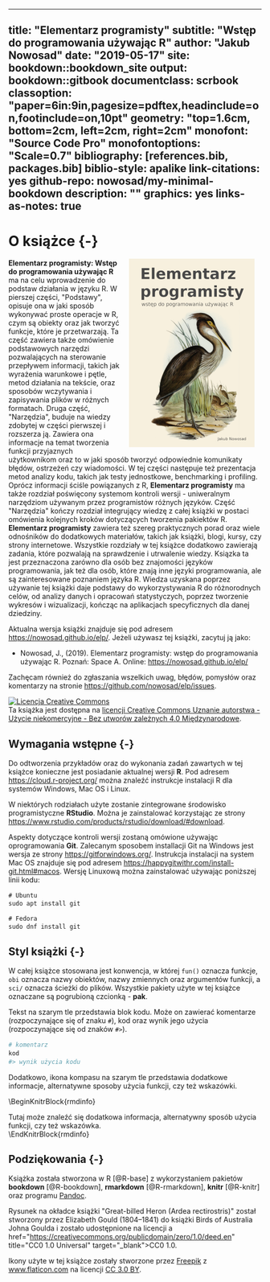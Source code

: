 
--- 
title: "Elementarz programisty"
subtitle: "Wstęp do programowania używając R"
author: "Jakub Nowosad"
date: "2019-05-17"
site: bookdown::bookdown_site
output: bookdown::gitbook
documentclass: scrbook
classoption: "paper=6in:9in,pagesize=pdftex,headinclude=on,footinclude=on,10pt"
geometry: "top=1.6cm, bottom=2cm, left=2cm, right=2cm"
monofont: "Source Code Pro"
monofontoptions: "Scale=0.7"
bibliography: [references.bib, packages.bib]
biblio-style: apalike
link-citations: yes
github-repo: nowosad/my-minimal-bookdown
description: ""
graphics: yes
links-as-notes: true
---



# O książce {-}

<a href="http://nowosad.github.io/elp/"><img src="cover/cover.png" width="250" height="375" alt="Cover image" align="right" style="margin: 0 1em 0 1em" /></a> 

**Elementarz programisty: Wstęp do programowania używając R** ma na celu wprowadzenie do podstaw działania w języku R. 
W pierszej części, "Podstawy", opisuje ona w jaki sposób wykonywać proste operacje w R, czym są obiekty oraz jak tworzyć funkcje, które je przetwarzają.
Ta część zawiera także omówienie podstawowych narzędzi pozwalających na sterowanie przepływem informacji, takich jak wyrażenia warunkowe i pętle, metod działania na tekście, oraz sposobów wczytywania i zapisywania plików w różnych formatach.
Druga część, "Narzędzia", buduje na wiedzy zdobytej w części pierwszej i rozszerza ją.
Zawiera ona informacje na temat tworzenia funkcji przyjaznych użytkownikom oraz to w jaki sposób tworzyć odpowiednie komunikaty błędów, ostrzeżeń czy wiadomości.
W tej części następuje też prezentacja metod analizy kodu, takich jak testy jednostkowe, benchmarking i profiling.
Oprócz informacji ściśle powiązanych z R, **Elementarz programisty** ma także rozdział poświęcony systemom kontroli wersji - uniweralnym narzędziom używanym przez programistów różnych języków.
Część "Narzędzia" kończy rozdział integrujący wiedzę z całej książki w postaci omówienia kolejnych kroków dotyczących tworzenia pakiektów R.
**Elementarz programisty** zawiera też szereg praktycznych porad oraz wiele odnośników do dodatkowych materiałów, takich jak książki, blogi, kursy, czy strony internetowe.
Wszystkie rozdziały w tej książce dodatkowo zawierają zadania, które pozwalają na sprawdzenie i utrwalenie wiedzy.
Ksiązka ta jest przeznaczona zarówno dla osób bez znajomości języków programowania, jak też dla osób, które znają inne języki programowania, ale są zainteresowane poznaniem języka R.
Wiedza uzyskana poprzez używanie tej książki daje podstawy do wykorzystywania R do różnorodnych celów, od analizy danych i opracowań statystyczych, poprzez tworzenie wykresów i wizualizacji, kończąc na aplikacjach specyficznych dla danej dziedziny.



Aktualna wersja książki znajduje się pod adresem https://nowosad.github.io/elp/. 
Jeżeli używasz tej książki, zacytuj ją jako:

- Nowosad, J., (2019). Elementarz programisty: wstęp do programowania używając R. Poznań: Space A. Online: https://nowosad.github.io/elp/

Zachęcam również do zgłaszania wszelkich uwag, błędów, pomysłów oraz komentarzy na stronie https://github.com/nowosad/elp/issues.

<a rel="license" href="http://creativecommons.org/licenses/by-nc-nd/4.0/"><img alt="Licencja Creative Commons" style="border-width:0" src="https://i.creativecommons.org/l/by-nc-nd/4.0/88x31.png" /></a><br />Ta książka jest dostępna na <a rel="license" href="http://creativecommons.org/licenses/by-nc-nd/4.0/">licencji Creative Commons Uznanie autorstwa - Użycie niekomercyjne - Bez utworów zależnych 4.0 Międzynarodowe</a>.

## Wymagania wstępne {-}

Do odtworzenia przykładów oraz do wykonania zadań zawartych w tej książce konieczne jest posiadanie aktualnej wersji **R**. 
Pod adresem https://cloud.r-project.org/ można znaleźć instrukcje instalacji R dla systemów Windows, Mac OS i Linux.

W niektórych rodziałach użyte zostanie zintegrowane środowisko programistyczne **RStudio**.
Można je zainstalować korzystając ze strony https://www.rstudio.com/products/rstudio/download/#download.
<!-- https://rstudio-education.github.io/hopr/starting.html -->
<!--pakiety-->
<!-- dane -->

Aspekty dotyczące kontroli wersji zostaną omówione używając oprogramowania **Git**.
Zalecanym sposobem installacji Git na Windows jest wersja ze strony https://gitforwindows.org/.
Instrukcja instalacji na system Mac OS znajduje się pod adresem https://happygitwithr.com/install-git.html#macos.
Wersję Linuxową można zainstalować używając poniższej linii kodu:

```
# Ubuntu
sudo apt install git
```

```
# Fedora
sudo dnf install git
```

## Styl książki {-}

W całej książce stosowana jest konwencja, w której `fun()` oznacza funkcje, `obi` oznacza nazwy obiektów, nazwy zmiennych oraz argumentów funkcji, a `sci/` oznacza ścieżki do plików.
Wszystkie pakiety użyte w tej książce oznaczane są pogrubioną czcionką - **pak**.

Tekst na szarym tle przedstawia blok kodu.
Może on zawierać komentarze (rozpoczynające się of znaku `#`), kod oraz wynik jego użycia (rozpoczynające się od znaków `#>`).


```r
# komentarz
kod
#> wynik użycia kodu
```

Dodatkowo, ikona kompasu na szarym tle przedstawia dodatkowe informacje, alternatywne sposoby użycia funkcji, czy też wskazówki.

\BeginKnitrBlock{rmdinfo}<div class="rmdinfo">Tutaj może znaleźć się dodatkowa informacja, alternatywny sposób użycia funkcji, czy też wskazówka.</div>\EndKnitrBlock{rmdinfo}

## Podziękowania {-}

Książka została stworzona w R [@R-base] z wykorzystaniem pakietów **bookdown** [@R-bookdown], **rmarkdown** [@R-rmarkdown], **knitr** [@R-knitr] oraz programu [Pandoc](http://pandoc.org/). 

Rysunek na okładce książki "Great-billed Heron (Ardea rectirostris)" został stworzony przez Elizabeth Gould (1804&ndash;1841) do książki Birds of Australia Johna Goulda i zostało udostępnione na licencji a href="https://creativecommons.org/publicdomain/zero/1.0/deed.en" title="CC0 1.0 Universal" target="_blank">CC0 1.0</a>.
<!-- https://ccsearch.creativecommons.org/photos/28692762-697a-42a8-964b-ee95843c5347 -->

Ikony użyte w tej książce zostały stworzone przez <a href="https://www.freepik.com/" title="Freepik">Freepik</a> z <a href="https://www.flaticon.com/" title="Flaticon">www.flaticon.com</a> na licencji <a href="http://creativecommons.org/licenses/by/3.0/" title="Creative Commons BY 3.0." target="_blank">CC 3.0 BY</a>.

<script>
  (function(i,s,o,g,r,a,m){i['GoogleAnalyticsObject']=r;i[r]=i[r]||function(){
  (i[r].q=i[r].q||[]).push(arguments)},i[r].l=1*new Date();a=s.createElement(o),
  m=s.getElementsByTagName(o)[0];a.async=1;a.src=g;m.parentNode.insertBefore(a,m)
  })(window,document,'script','https://www.google-analytics.com/analytics.js','ga');
  ga('create', 'UA-47892233-2', 'auto');
  ga('send', 'pageview');
</script>

